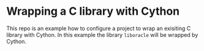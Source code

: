 # Wrapping a C library with Cython

This repo is an example how to configure a project to wrap an exisiting C
library with Cython. In this example the library `liboracle` will be wrapped by
Cython.
